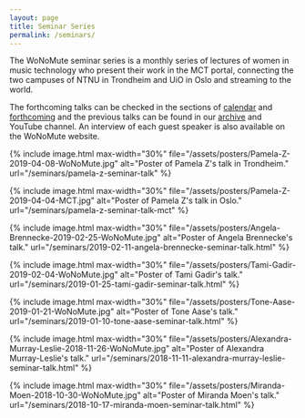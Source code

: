 ```yaml
---
layout: page
title: Seminar Series
permalink: /seminars/
---
```


The WoNoMute seminar series is a monthly series of lectures of women in music technology who present their work in the MCT portal, connecting the two campuses of NTNU in Trondheim and UiO in Oslo and streaming to the world.

The forthcoming talks can be checked in the sections of [calendar](/seminars/calendar/) and [forthcoming](/seminars/forthcoming/) and the previous talks can be found in our [archive](/seminars/past/) and YouTube channel. An interview of each guest speaker is also available on the WoNoMute website.

<div id="posters">

{% include image.html
max-width="30%" file="/assets/posters/Pamela-Z-2019-04-08-WoNoMute.jpg" alt="Poster of Pamela Z's talk in Trondheim." url="/seminars/pamela-z-seminar-talk"
%}

{% include image.html
max-width="30%" file="/assets/posters/Pamela-Z-2019-04-04-MCT.jpg" alt="Poster of Pamela Z's talk in Oslo." url="/seminars/pamela-z-seminar-talk-mct"
%}

{% include image.html
max-width="30%" file="/assets/posters/Angela-Brennecke-2019-02-25-WoNoMute.jpg" alt="Poster of Angela Brennecke's talk." url="/seminars/2019-02-11-angela-brennecke-seminar-talk.html"
%}

{% include image.html
max-width="30%" file="/assets/posters/Tami-Gadir-2019-02-04-WoNoMute.jpg" alt="Poster of Tami Gadir's talk." url="/seminars/2019-01-25-tami-gadir-seminar-talk.html"
%}

{% include image.html
max-width="30%" file="/assets/posters/Tone-Aase-2019-01-21-WoNoMute.jpg" alt="Poster of Tone Aase's talk." url="/seminars/2019-01-10-tone-aase-seminar-talk.html"
%}

{% include image.html
max-width="30%" file="/assets/posters/Alexandra-Murray-Leslie-2018-11-26-WoNoMute.jpg" alt="Poster of Alexandra Murray-Leslie's talk."
url="/seminars/2018-11-11-alexandra-murray-leslie-seminar-talk.html"
%}

{% include image.html
max-width="30%" file="/assets/posters/Miranda-Moen-2018-10-30-WoNoMute.jpg" alt="Poster of Miranda Moen's talk."
url="/seminars/2018-10-17-miranda-moen-seminar-talk.html"
%}

</div>
